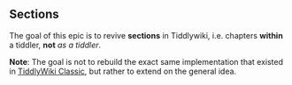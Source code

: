 ## Sections

The goal of this epic is to revive **sections** in Tiddlywiki, i.e. chapters **within** a tiddler, **not** *as a tiddler*.

**Note**: The goal is not to rebuild the exact same implementation that existed in [TiddlyWiki Classic](http://classic.tiddlywiki.com), but rather to extend on the general idea.
